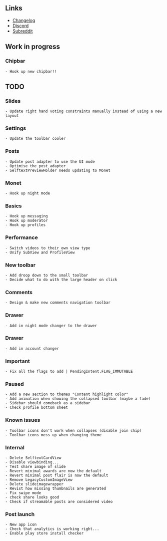 ## Links

- [Changelog](https://todo.syncforreddit.com/changelog)
- [Discord](https://discord.gg/sync-for-reddit)
- [Subreddit](https://reddit.com/r/redditsync)

## Work in progress

### Chipbar
	- Hook up new chipbar!!


## TODO

### Slides
	- Update right hand voting constraints manually instead of using a new layout

### Settings
	- Update the toolbar cooler

### Posts 
	- Update post adapter to use the UI mode
	- Optimise the post adapter
	- SelftextPreviewHolder needs updating to Monet

### Monet
	- Hook up night mode

### Basics
	- Hook up messaging
	- Hook up moderator
	- Hook up profiles

### Performance
	- Switch videos to their own view type
	- Unify SubView and ProfileView
	
### New toolbar
	- Add droop down to the small toolbar
	- Decide what to do with the large header on click

### Comments
	- Design & make new comments navigation toolbar

### Drawer
	- Add in night mode changer to the drawer

### Drawer
	- Add in account changer

### Important
	- Fix all the flags to add | PendingIntent.FLAG_IMMUTABLE

### Paused
	- Add a new section to themes "Content highlight color"
	- Add animation when showing the collapsed toolbar (maybe a fade)
	- Sidebar should comeback as a sidebar
	- Check profile bottom sheet

### Known issues
	- Toolbar icons don't work when collapses (disable join chip)
	- Toolbar icons mess up when changing theme

### Internal
	- Delete SelftextCardView
	- Disable viewbinding...
	- Test share image of slide
	- Revert minimal awards are now the default
	- Revert minimal post flair is now the default
	- Remove LegacyCustomImageView
	- Delete slideimagewrapper
	- Revist how missing thumbnails are generated
	- Fix swipe mode
	- check share looks good
	- Check if streamable posts are considered video

### Post launch
	- New app icon
	- Check that analytics is working right...
	- Enable play store install checker
 